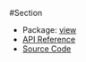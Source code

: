 #Section

* Package: [view](http://rikulo.org/api/_/rikulo_view.html)
* [API Reference](http://rikulo.org/api/_/rikulo_view/Section.html)
* [Source Code](https://github.com/rikulo/rikulo/blob/master/client/view/src/Section.dart)
